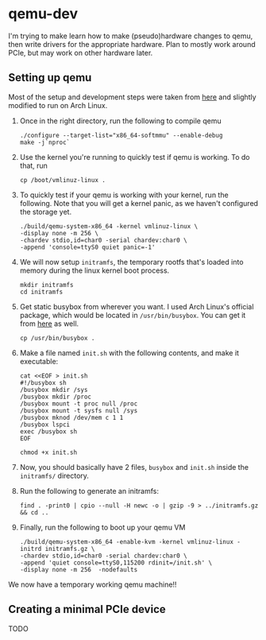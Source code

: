 # qemu-dev
I'm trying to make learn how to make (pseudo)hardware changes to qemu, then write drivers for the appropriate hardware. Plan to mostly work around PCIe, but may work on other hardware later.

## Setting up qemu
Most of the setup and development steps were taken from [here](https://blog.davidv.dev/posts/learning-pcie/) and slightly modified to run on Arch Linux.
1. Once in the right directory, run the following to compile qemu
	```
	./configure --target-list="x86_64-softmmu" --enable-debug
	make -j`nproc`
	```
2. Use the kernel you're running to quickly test if qemu is working. To do that, run
	```
	cp /boot/vmlinuz-linux .
	```
3. To quickly test if your qemu is working with your kernel, run the following. Note that you will get a kernel panic, as we haven't configured the storage yet.
	```
	./build/qemu-system-x86_64 -kernel vmlinuz-linux \
	-display none -m 256 \
	-chardev stdio,id=char0 -serial chardev:char0 \
	-append 'console=ttyS0 quiet panic=-1'
	```
4. We will now setup `initramfs`, the temporary rootfs that's loaded into memory during the linux kernel boot process.
	```
	mkdir initramfs
	cd initramfs
	```

5. Get static busybox from wherever you want. I used Arch Linux's official package, which would be located in `/usr/bin/busybox`. You can get it from [here](https://www.busybox.net/downloads/binaries/) as well. 
	```
	cp /usr/bin/busybox .
	```
6. Make a file named `init.sh` with the following contents, and make it executable:
	```
	cat <<EOF > init.sh
	#!/busybox sh
	/busybox mkdir /sys
	/busybox mkdir /proc
	/busybox mount -t proc null /proc
	/busybox mount -t sysfs null /sys
	/busybox mknod /dev/mem c 1 1
	/busybox lspci
	exec /busybox sh
	EOF

	chmod +x init.sh
	```
7. Now, you should basically have 2 files, `busybox` and `init.sh` inside the `initramfs/` directory.
8. Run the following to generate an initramfs:
	```
	find . -print0 | cpio --null -H newc -o | gzip -9 > ../initramfs.gz && cd ..
	```
9. Finally, run the following to boot up your qemu VM
	```
	./build/qemu-system-x86_64 -enable-kvm -kernel vmlinuz-linux -initrd initramfs.gz \
	-chardev stdio,id=char0 -serial chardev:char0 \
	-append 'quiet console=ttyS0,115200 rdinit=/init.sh' \
	-display none -m 256  -nodefaults
	```
We now have a temporary working qemu machine!!

## Creating a minimal PCIe device
TODO